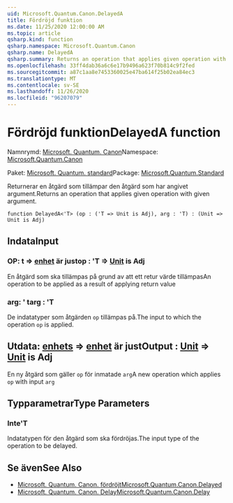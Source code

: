 ```yaml
---
uid: Microsoft.Quantum.Canon.DelayedA
title: Fördröjd funktion
ms.date: 11/25/2020 12:00:00 AM
ms.topic: article
qsharp.kind: function
qsharp.namespace: Microsoft.Quantum.Canon
qsharp.name: DelayedA
qsharp.summary: Returns an operation that applies given operation with given argument.
ms.openlocfilehash: 33ff4dab36a6c6e17b9496a623f70b814c9f2fed
ms.sourcegitcommit: a87c1aa8e7453360025e47ba614f25b02ea84ec3
ms.translationtype: MT
ms.contentlocale: sv-SE
ms.lasthandoff: 11/26/2020
ms.locfileid: "96207079"
---
```

# <a name="delayeda-function"></a><span data-ttu-id="19426-102">Fördröjd funktion</span><span class="sxs-lookup"><span data-stu-id="19426-102">DelayedA function</span></span>

<span data-ttu-id="19426-103">Namnrymd: [Microsoft. Quantum. Canon](xref:Microsoft.Quantum.Canon)</span><span class="sxs-lookup"><span data-stu-id="19426-103">Namespace: [Microsoft.Quantum.Canon](xref:Microsoft.Quantum.Canon)</span></span>

<span data-ttu-id="19426-104">Paket: [Microsoft. Quantum. standard](https://nuget.org/packages/Microsoft.Quantum.Standard)</span><span class="sxs-lookup"><span data-stu-id="19426-104">Package: [Microsoft.Quantum.Standard](https://nuget.org/packages/Microsoft.Quantum.Standard)</span></span>


<span data-ttu-id="19426-105">Returnerar en åtgärd som tillämpar den åtgärd som har angivet argument.</span><span class="sxs-lookup"><span data-stu-id="19426-105">Returns an operation that applies given operation with given argument.</span></span>

```qsharp
function DelayedA<'T> (op : ('T => Unit is Adj), arg : 'T) : (Unit => Unit is Adj)
```


## <a name="input"></a><span data-ttu-id="19426-106">Indata</span><span class="sxs-lookup"><span data-stu-id="19426-106">Input</span></span>

### <a name="op--t--unit--is-adj"></a><span data-ttu-id="19426-107">OP: t => [enhet](xref:microsoft.quantum.lang-ref.unit)  är just</span><span class="sxs-lookup"><span data-stu-id="19426-107">op : 'T => [Unit](xref:microsoft.quantum.lang-ref.unit)  is Adj</span></span>

<span data-ttu-id="19426-108">En åtgärd som ska tillämpas på grund av att ett retur värde tillämpas</span><span class="sxs-lookup"><span data-stu-id="19426-108">An operation to be applied as a result of applying return value</span></span>


### <a name="arg--t"></a><span data-ttu-id="19426-109">arg: ' t</span><span class="sxs-lookup"><span data-stu-id="19426-109">arg : 'T</span></span>

<span data-ttu-id="19426-110">De indatatyper som åtgärden `op` tillämpas på.</span><span class="sxs-lookup"><span data-stu-id="19426-110">The input to which the operation `op` is applied.</span></span>



## <a name="output--unit--unit--is-adj"></a><span data-ttu-id="19426-111">Utdata: [enhets](xref:microsoft.quantum.lang-ref.unit) => [enhet](xref:microsoft.quantum.lang-ref.unit)  är just</span><span class="sxs-lookup"><span data-stu-id="19426-111">Output : [Unit](xref:microsoft.quantum.lang-ref.unit) => [Unit](xref:microsoft.quantum.lang-ref.unit)  is Adj</span></span>

<span data-ttu-id="19426-112">En ny åtgärd som gäller `op` för inmatade `arg`</span><span class="sxs-lookup"><span data-stu-id="19426-112">A new operation which applies `op` with input `arg`</span></span>

## <a name="type-parameters"></a><span data-ttu-id="19426-113">Typparametrar</span><span class="sxs-lookup"><span data-stu-id="19426-113">Type Parameters</span></span>

### <a name="t"></a><span data-ttu-id="19426-114">Inte</span><span class="sxs-lookup"><span data-stu-id="19426-114">'T</span></span>

<span data-ttu-id="19426-115">Indatatypen för den åtgärd som ska fördröjas.</span><span class="sxs-lookup"><span data-stu-id="19426-115">The input type of the operation to be delayed.</span></span>

## <a name="see-also"></a><span data-ttu-id="19426-116">Se även</span><span class="sxs-lookup"><span data-stu-id="19426-116">See Also</span></span>

- [<span data-ttu-id="19426-117">Microsoft. Quantum. Canon. fördröjt</span><span class="sxs-lookup"><span data-stu-id="19426-117">Microsoft.Quantum.Canon.Delayed</span></span>](xref:Microsoft.Quantum.Canon.Delayed)
- [<span data-ttu-id="19426-118">Microsoft. Quantum. Canon. Delay</span><span class="sxs-lookup"><span data-stu-id="19426-118">Microsoft.Quantum.Canon.Delay</span></span>](xref:Microsoft.Quantum.Canon.Delay)